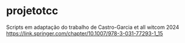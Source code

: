 # projetotcc

Scripts em adaptação do trabalho de Castro-Garcia et all witcom 2024
https://link.springer.com/chapter/10.1007/978-3-031-77293-1_15
